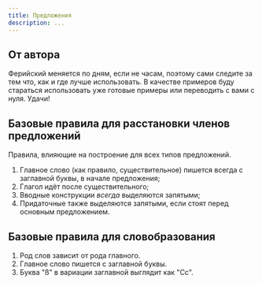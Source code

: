 ```yaml
---
title: Предложения
description: ...
---
```


## От автора

Ферийский меняется по дням, если не часам, поэтому сами следите за тем что, как и где лучше использовать. В качестве примеров буду стараться использовать уже готовые примеры или переводить с вами с нуля. Удачи!

## Базовые правила для расстановки членов предложений

Правила, влияющие на построение для всех типов предложений.

1. Главное слово (как правило, существительное) пишется всегда с заглавной буквы, в начале предложения;
2. Глагол идёт после существительного;
3. Вводные конструкции _всегда_ выделяются запятыми;
4. Придаточные также выделяются запятыми, если стоят перед основным предложением.

## Базовые правила для словобразования

1. Род слов зависит от рода главного.
2. Главное слово пишется с заглавной буквы.
3. Буква "ß" в вариации заглавной выглядит как "Сс".
